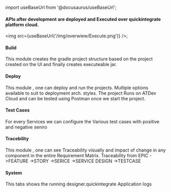 import useBaseUrl from '@docusaurus/useBaseUrl';


#### APIs after development are deployed and **Executed** over quickintegrate platform cloud.

<img src={useBaseUrl('/img/overwiew/Execute.png')} />;

#### Build
This module creates the gradle project structure  based on the project created on the UI and finally creates executeable jar.

#### Deploy
This module , one can deploy and run the projects. Multiple options available  to suit to deployment arch. styles. The  project Runs on ATDev Cloud and can be tested using Postman once we start the project.

#### Test Cases
For every Services we can configure the Various test cases with positive and negative seniro

#### Tracebility
This module , one can see Traceability visually and impact of change in any component in the entire  Requirement Matrix. Traceability from EPIC ->FEATURE ->STORY ->SERICE ->SERVICE DESIGN ->TESTCASE

#### System
This tabs shows the running designer.quickintegrate Application logs 